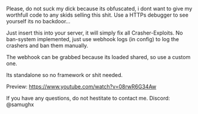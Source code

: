 Please, do not suck my dick because its obfuscated, i dont want to give my worthfull code to any skids selling this shit. Use a HTTPs debugger to see yourself its no backdoor...

Just insert this into your server, it will simply fix all Crasher-Exploits. No ban-system implemented, just use webhook logs (in config) to log the crashers and ban them manually.

The webhook can be grabbed because its loaded shared, so use a custom one.

Its standalone so no framework or shit needed.


Preview: https://www.youtube.com/watch?v=08rwR6G34Aw

If you have any questions, do not hestitate to contact me. Discord: @samughx
